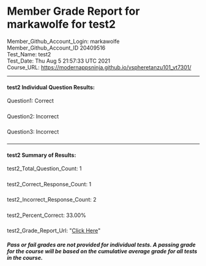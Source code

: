 # Member Grade Report for markawolfe for test2  
   
Member_Github_Account_Login: markawolfe  
Member_Github_Account_ID 20409516  
Test_Name: test2  
Test_Date: Thu Aug  5 21:57:33 UTC 2021  
Course_URL: https://modernappsninja.github.io/vspheretanzu101_vt7301/  
   
---  
#### test2 Individual Question Results:  
Question1: Correct  
#####  
Question2: Incorrect  
#####  
Question3: Incorrect  
#####  
---  
#### test2 Summary of Results:  
test2_Total_Question_Count: 1  
#####  
test2_Correct_Response_Count: 1  
#####  
test2_Incorrect_Response_Count: 2  
#####  
test2_Percent_Correct: 33.00%  
#####  
test2_Grade_Report_Url: "[Click Here](https://github.com/modernappsninjas/markawolfe/blob/main/static/userdata/courses/vspheretanzu101_vt7301/grade_report.pr1265.test2.md)"
##### Pass or fail grades are not provided for individual tests. A passing grade for the course will be based on the cumulative average grade for all tests in the course.  
